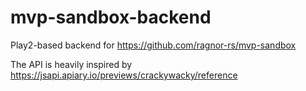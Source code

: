 # mvp-sandbox-backend

Play2-based backend for https://github.com/ragnor-rs/mvp-sandbox

The API is heavily inspired by https://jsapi.apiary.io/previews/crackywacky/reference